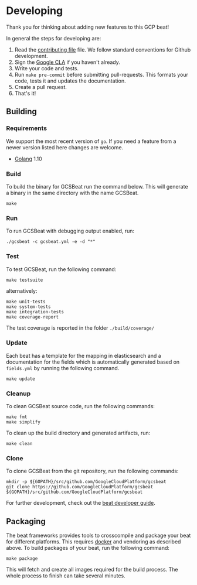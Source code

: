 # Developing

Thank you for thinking about adding new features to this GCP beat!

In general the steps for developing are: 

1. Read the [contributing file](./CONTRIBUTING.md) file. 
   We follow standard conventions for Github development.
2. Sign the [Google CLA](https://cla.developers.google.com) if you haven't already.
3. Write your code and tests.
4. Run `make pre-commit` before submitting pull-requests.
   This formats your code, tests it and updates the documentation.
5. Create a pull request.
6. That's it!

## Building

### Requirements

We support the most recent version of `go`. 
If you need a feature from a newer version listed here changes are welcome.

* [Golang](https://golang.org/dl/) 1.10


### Build

To build the binary for GCSBeat run the command below. This will generate a binary
in the same directory with the name GCSBeat.

```
make
```


### Run

To run GCSBeat with debugging output enabled, run:

```
./gcsbeat -c gcsbeat.yml -e -d "*"
```


### Test

To test GCSBeat, run the following command:

```
make testsuite
```

alternatively:
```
make unit-tests
make system-tests
make integration-tests
make coverage-report
```

The test coverage is reported in the folder `./build/coverage/`

### Update

Each beat has a template for the mapping in elasticsearch and a documentation for the fields
which is automatically generated based on `fields.yml` by running the following command.

```
make update
```


### Cleanup

To clean  GCSBeat source code, run the following commands:

```
make fmt
make simplify
```

To clean up the build directory and generated artifacts, run:

```
make clean
```


### Clone

To clone GCSBeat from the git repository, run the following commands:

```
mkdir -p ${GOPATH}/src/github.com/GoogleCloudPlatform/gcsbeat
git clone https://github.com/GoogleCloudPlatform/gcsbeat ${GOPATH}/src/github.com/GoogleCloudPlatform/gcsbeat
```


For further development, check out the [beat developer guide](https://www.elastic.co/guide/en/beats/libbeat/current/new-beat.html).


## Packaging

The beat frameworks provides tools to crosscompile and package your beat for different platforms. This requires [docker](https://www.docker.com/) and vendoring as described above. To build packages of your beat, run the following command:

```
make package
```

This will fetch and create all images required for the build process. The whole process to finish can take several minutes.
